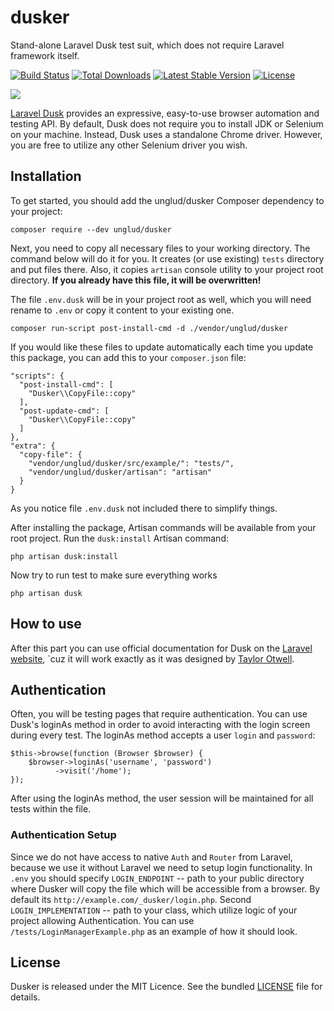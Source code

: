# dusker
Stand-alone Laravel Dusk test suit, which does not require Laravel framework itself.

<a href="https://travis-ci.org/laravel/dusk"><img src="https://travis-ci.org/unglud/dusker.svg" alt="Build Status"></a>
<a href="https://packagist.org/packages/unglud/dusker"><img src="https://poser.pugx.org/unglud/dusker/d/total.svg" alt="Total Downloads"></a>
<a href="https://packagist.org/packages/unglud/dusker"><img src="https://poser.pugx.org/unglud/dusker/v/stable.svg" alt="Latest Stable Version"></a>
<a href="https://packagist.org/packages/unglud/dusker"><img src="https://poser.pugx.org/unglud/dusker/license.svg" alt="License"></a>

<p><img src="https://laravel.com/assets/img/components/logo-dusk.svg"></p>

<a href="https://github.com/laravel/dusk">Laravel Dusk</a> provides an expressive, easy-to-use browser automation and testing API. By default, Dusk does not require you to install JDK or Selenium on your machine. Instead, Dusk uses a standalone Chrome driver. However, you are free to utilize any other Selenium driver you wish.

## Installation
To get started, you should add the unglud/dusker Composer dependency to your project:
```
composer require --dev unglud/dusker
```

Next, you need to copy all necessary files to your working directory. The command below will do it for you. It creates (or use existing) `tests` directory and put files there. Also, it copies `artisan` console utility to your project root directory. **If you already have this file, it will be overwritten!**

The file `.env.dusk` will be in your project root as well, which you will need rename to `.env` or copy it content to your existing one.
```
composer run-script post-install-cmd -d ./vendor/unglud/dusker
```

If you would like these files to update automatically each time you update this package, you can add this to your `composer.json` file:
```
"scripts": {
  "post-install-cmd": [
    "Dusker\\CopyFile::copy"
  ],
  "post-update-cmd": [
    "Dusker\\CopyFile::copy"
  ]
},
"extra": {
  "copy-file": {
    "vendor/unglud/dusker/src/example/": "tests/",
    "vendor/unglud/dusker/artisan": "artisan"
  }
}
```

As you notice file `.env.dusk` not included there to simplify things.

After installing the package, Artisan commands will be available from your root project. Run the `dusk:install` Artisan command:

```
php artisan dusk:install
```

Now try to run test to make sure everything works
```
php artisan dusk
```

## How to use
After this part you can use official documentation for Dusk on the [Laravel website](https://laravel.com/docs/master/dusk), `cuz it will work exactly as it was designed by [Taylor Otwell](https://github.com/taylorotwell).

## Authentication
Often, you will be testing pages that require authentication. You can use Dusk's loginAs method in order to avoid interacting with the login screen during every test. The loginAs method accepts a user `login` and `password`:

```
$this->browse(function (Browser $browser) {
    $browser->loginAs('username', 'password')
          ->visit('/home');
});
```
After using the loginAs method, the user session will be maintained for all tests within the file.

### Authentication Setup
Since we do not have access to native `Auth` and `Router` from Laravel, because we use it without Laravel we need to setup login functionality.
In `.env` you should specify `LOGIN_ENDPOINT` -- path to your public directory where Dusker will copy the file which will be accessible from a browser. By default its `http://example.com/_dusker/login.php`. Second `LOGIN_IMPLEMENTATION` -- path to your class, which utilize logic of your project allowing Authentication. You can use `/tests/LoginManagerExample.php` as an example of how it should look.

## License

Dusker is released under the MIT Licence. See the bundled [LICENSE](https://github.com/unglud/dusker/blob/master/LICENSE) file for details.

